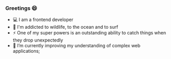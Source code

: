 ### Greetings :smile:

* :computer: I am a frontend developer  
* :ocean: I'm addicted to wildlife, to the ocean and to surf  
* :zap: One of my super powers is an outstanding ability to catch things when they drop unexpectedly
* 🌱 I’m currently improving my understanding of complex web applications;

<!--
**Pedro-Mac/Pedro-Mac** is a ✨ _special_ ✨ repository because its `README.md` (this file) appears on your GitHub profile.

Here are some ideas to get you started:

- 🔭 I’m currently working on ...
- 🌱 I’m currently learning ...
- 👯 I’m looking to collaborate on ...
- 🤔 I’m looking for help with ...
- 💬 Ask me about ...
- 📫 How to reach me: ...
- 😄 Pronouns: ...
- ⚡ Fun fact: ...
-->
